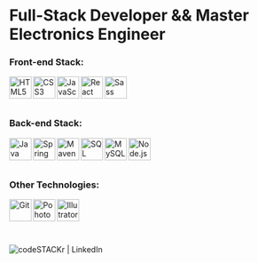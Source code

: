 <h1> Full-Stack Developer && Master Electronics Engineer </h1>


### Front-end Stack:

<img  align="left"  alt="HTML5" width="40px" src="https://i.imgur.com/i5exxg3.png" />

<img  align="left"  alt="CSS3"  width="40px"  src="https://i.imgur.com/u1ALnWV.png" />

<img  align="left"  alt="JavaScript"  width="40px"  src="https://i.imgur.com/0IsfJpt.png" />

<img  align="left"  alt="React"  width="40px"  src="https://i.imgur.com/VHZJpi0.png" />

<img  align="left"  alt="Sass"  width="40px"  src="https://i.imgur.com/2S4IaBH.png" />


<br />
<br />
<br />


### Back-end Stack:

<img  align="left"  alt="Java"  width="40px"  src="https://i.imgur.com/gMhLMzA.png" />
<img  align="left"  alt="Spring"  width="40px"  src="https://i.imgur.com/IZN37Br.png" />
<img  align="left"  alt="Maven"  width="40px"  src="https://i.imgur.com/wRTSlec.png" />
<img  align="left"  alt="SQL"  width="40px"  src="https://i.imgur.com/q1ZDPKH.png" />
<img  align="left"  alt="MySQL"  width="40px"  src="https://i.imgur.com/ENcVV9j.png" />
<img  align="left"  alt="Node.js"  width="40px"  src="https://i.imgur.com/JtUJ84Y.png" />


<br />
<br />
<br />

### Other Technologies:

<img  align="left"  alt="Git"  width="40px"  src="https://i.imgur.com/C4c8jGq.png" />
<img  align="left"  alt="Pohotoshop"  width="40px"  src="https://i.imgur.com/ve9HYe2.png" />
<img  align="left"  alt="Illutrator"  width="40px"  src="https://i.imgur.com/StIIRxz.png" />

<br />
<br />
<br />
<br />

[<img align="left" alt="codeSTACKr | LinkedIn" src="https://camo.githubusercontent.com/6a4148c3544b19f1bd501658fb7dc59cbcf651c4/68747470733a2f2f696d672e736869656c64732e696f2f62616467652f2d4c696e6b6564496e2d626c75653f7374796c653d666c61742d737175617265266c6f676f3d4c696e6b6564696e266c6f676f436f6c6f723d7768697465266c696e6b3d68747470733a2f2f7777772e6c696e6b6564696e2e636f6d2f696e2f72616661656c6673696c7661312f" />][linkedin]

[linkedin]:  https://www.linkedin.com/in/leonardo-jacobina-mesquita-824646152/
